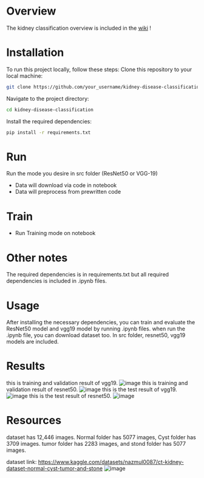 # Overview
The kidney classification overview is included in the [wiki](https://github.com/aiman3/Kidney-Disease-Classification/wiki) !

# Installation

To run this project locally, follow these steps:
Clone this repository to your local machine:
```bash
git clone https://github.com/your_username/kidney-disease-classification.git
```
Navigate to the project directory:
```bash
cd kidney-disease-classification
```
Install the required dependencies:
```bash
pip install -r requirements.txt
```

# Run
Run the mode you desire in src folder (ResNet50 or VGG-19)
* Data will download via code in notebook
* Data will preprocess from prewritten code

# Train 
* Run Training mode on notebook 

# Other notes
The required dependencies is in requirements.txt but all required dependencies is included in .ipynb files.


# Usage
After installing the necessary dependencies, you can train and evaluate the ResNet50 model and vgg19 model by running .ipynb files.
when run the .ipynb file, you can download dataset too. In src folder, resnet50, vgg19 models are included. 


# Results
this is training and validation result of vgg19. 
![image](https://github.com/aiman3/Kidney-Disease-Classification/assets/167260360/6079f495-c868-4860-899c-cd90f2df1446)
this is training and validation result of resnet50. 
![image](https://github.com/aiman3/Kidney-Disease-Classification/assets/167260360/15f192b5-856c-42d1-b5db-05f88d329a65)
this is the test result of vgg19.
![image](https://github.com/aiman3/Kidney-Disease-Classification/assets/167260360/599684e9-d480-4df4-aeee-653570a00424)
this is the test result of resnet50.
![image](https://github.com/aiman3/Kidney-Disease-Classification/assets/167260360/de237fd9-3cac-4e77-a441-9a9fef969eca)


# Resources
dataset has 12,446 images. Normal folder has 5077 images, Cyst folder has 3709 images. tumor folder has 2283 images, and stond folder has 5077 images.

dataset link: 
https://www.kaggle.com/datasets/nazmul0087/ct-kidney-dataset-normal-cyst-tumor-and-stone
![image](https://github.com/aiman3/Kidney-Disease-Classification/assets/167260360/5ebdd2cc-599d-41d0-95ca-62c166335937)


